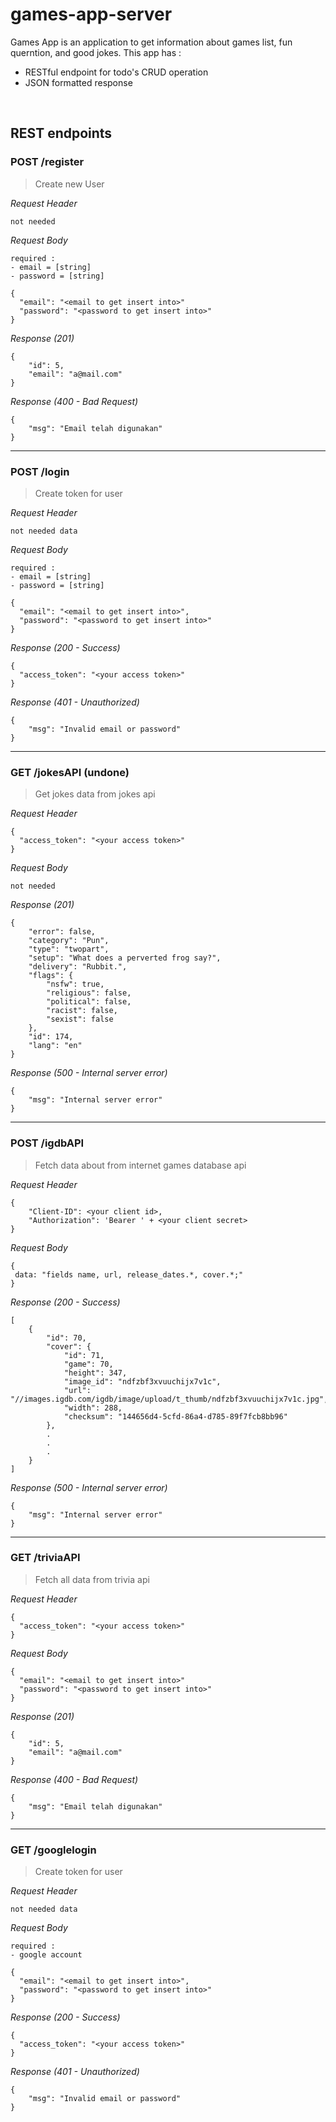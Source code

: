 # games-app-server

Games App is an application to get information about games list, fun querntion, and good jokes. This app has : 
* RESTful endpoint for todo's CRUD operation
* JSON formatted response

&nbsp;

## REST endpoints
### POST /register

> Create new User

_Request Header_
```
not needed
```

_Request Body_
```
required : 
- email = [string]
- password = [string]

{
  "email": "<email to get insert into>"
  "password": "<password to get insert into>"
}
```

_Response (201)_
```
{
    "id": 5,
    "email": "a@mail.com"
}
```

_Response (400 - Bad Request)_
```
{
    "msg": "Email telah digunakan"
}
```
---
### POST /login

> Create token for user

_Request Header_
```
not needed data
```

_Request Body_
```
required : 
- email = [string]
- password = [string]

{
  "email": "<email to get insert into>",
  "password": "<password to get insert into>"
}
```

_Response (200 - Success)_
```
{
  "access_token": "<your access token>"
}
```

_Response (401 - Unauthorized)_
```
{
    "msg": "Invalid email or password"
}
```

---
### GET /jokesAPI (undone)

> Get jokes data from jokes api

_Request Header_
```
{
  "access_token": "<your access token>"
}
```

_Request Body_
```
not needed
```

_Response (201)_
```
{
    "error": false,
    "category": "Pun",
    "type": "twopart",
    "setup": "What does a perverted frog say?",
    "delivery": "Rubbit.",
    "flags": {
        "nsfw": true,
        "religious": false,
        "political": false,
        "racist": false,
        "sexist": false
    },
    "id": 174,
    "lang": "en"
}
```

_Response (500 - Internal server error)_
```
{
    "msg": "Internal server error"
}
```
---
### POST /igdbAPI

> Fetch data about from internet games database api

_Request Header_
```
{
    "Client-ID": <your client id>,
    "Authorization": 'Bearer ' + <your client secret>
}
```

_Request Body_
```
{
 data: "fields name, url, release_dates.*, cover.*;"
}
```

_Response (200 - Success)_
```
[
    {
        "id": 70,
        "cover": {
            "id": 71,
            "game": 70,
            "height": 347,
            "image_id": "ndfzbf3xvuuchijx7v1c",
            "url": "//images.igdb.com/igdb/image/upload/t_thumb/ndfzbf3xvuuchijx7v1c.jpg",
            "width": 288,
            "checksum": "144656d4-5cfd-86a4-d785-89f7fcb8bb96"
        },
        .
        .
        .
    }
]
```

_Response (500 - Internal server error)_
```
{
    "msg": "Internal server error"
}
```

---
### GET /triviaAPI

> Fetch all data from trivia api

_Request Header_
```
{
  "access_token": "<your access token>"
}
```

_Request Body_
```
{
  "email": "<email to get insert into>"
  "password": "<password to get insert into>"
}
```

_Response (201)_
```
{
    "id": 5,
    "email": "a@mail.com"
}
```

_Response (400 - Bad Request)_
```
{
    "msg": "Email telah digunakan"
}
```
---
### GET /googlelogin

> Create token for user

_Request Header_
```
not needed data
```

_Request Body_
```
required : 
- google account

{
  "email": "<email to get insert into>",
  "password": "<password to get insert into>"
}
```

_Response (200 - Success)_
```
{
  "access_token": "<your access token>"
}
```

_Response (401 - Unauthorized)_
```
{
    "msg": "Invalid email or password"
}
```